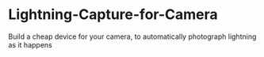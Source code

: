 # Lightning-Capture-for-Camera
Build a cheap device for your camera, to automatically photograph lightning as it happens
